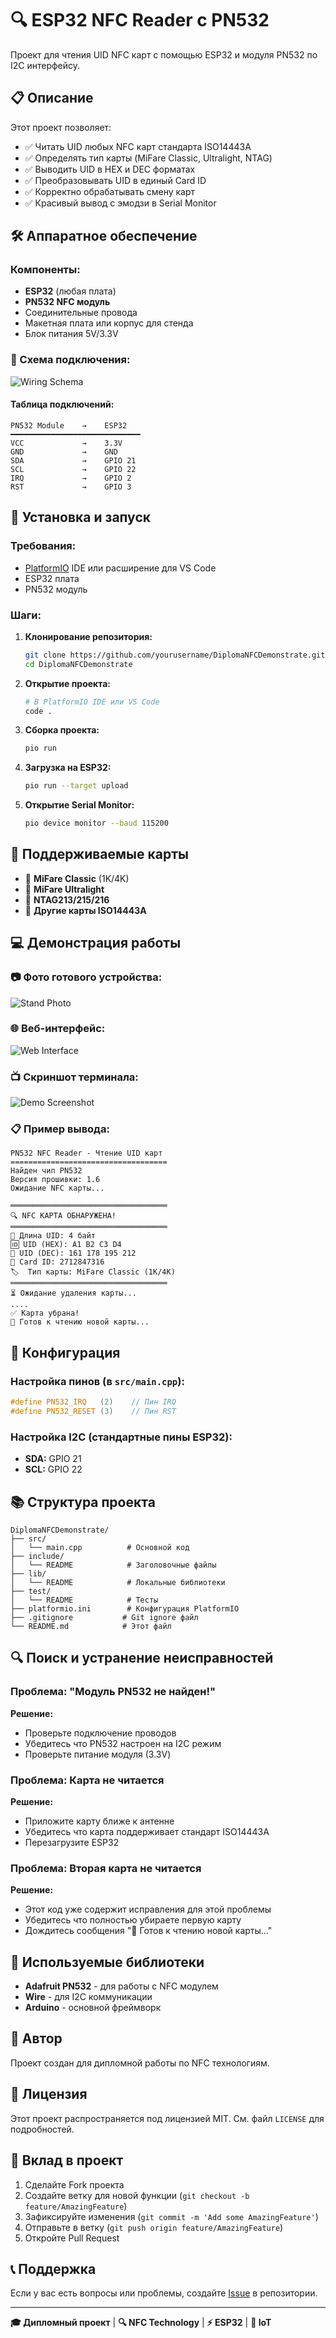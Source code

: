 # 🔍 ESP32 NFC Reader с PN532

Проект для чтения UID NFC карт с помощью ESP32 и модуля PN532 по I2C интерфейсу.

## 📋 Описание

Этот проект позволяет:
- ✅ Читать UID любых NFC карт стандарта ISO14443A
- ✅ Определять тип карты (MiFare Classic, Ultralight, NTAG)
- ✅ Выводить UID в HEX и DEC форматах
- ✅ Преобразовывать UID в единый Card ID
- ✅ Корректно обрабатывать смену карт
- ✅ Красивый вывод с эмодзи в Serial Monitor

## 🛠️ Аппаратное обеспечение

### Компоненты:
- **ESP32** (любая плата)
- **PN532 NFC модуль** 
- Соединительные провода
- Макетная плата или корпус для стенда
- Блок питания 5V/3.3V

### 🔌 Схема подключения:

![Wiring Schema](schema.jpeg)

#### Таблица подключений:
```
PN532 Module    →    ESP32
━━━━━━━━━━━━━━━━━━━━━━━━━━━━━
VCC             →    3.3V
GND             →    GND
SDA             →    GPIO 21
SCL             →    GPIO 22
IRQ             →    GPIO 2
RST             →    GPIO 3
```

## 🚀 Установка и запуск

### Требования:
- [PlatformIO](https://platformio.org/) IDE или расширение для VS Code
- ESP32 плата
- PN532 модуль

### Шаги:

1. **Клонирование репозитория:**
   ```bash
   git clone https://github.com/yourusername/DiplomaNFCDemonstrate.git
   cd DiplomaNFCDemonstrate
   ```

2. **Открытие проекта:**
   ```bash
   # В PlatformIO IDE или VS Code
   code .
   ```

3. **Сборка проекта:**
   ```bash
   pio run
   ```

4. **Загрузка на ESP32:**
   ```bash
   pio run --target upload
   ```

5. **Открытие Serial Monitor:**
   ```bash
   pio device monitor --baud 115200
   ```

## 📱 Поддерживаемые карты

- 🎯 **MiFare Classic** (1K/4K)
- 🎯 **MiFare Ultralight**
- 🎯 **NTAG213/215/216**
- 🎯 **Другие карты ISO14443A**

## 💻 Демонстрация работы

### 📷 Фото готового устройства:
![Stand Photo](stand.jpeg)

### 🌐 Веб-интерфейс:
![Web Interface](webpage.png)

### 📺 Скриншот терминала:
![Demo Screenshot](demo.png)

### 📋 Пример вывода:

```
PN532 NFC Reader - Чтение UID карт
===================================
Найден чип PN532
Версия прошивки: 1.6
Ожидание NFC карты...

═══════════════════════════════════
🔍 NFC КАРТА ОБНАРУЖЕНА!
═══════════════════════════════════
📱 Длина UID: 4 байт
🆔 UID (HEX): A1 B2 C3 D4
🔢 UID (DEC): 161 178 195 212
🎯 Card ID: 2712847316
🏷️  Тип карты: MiFare Classic (1K/4K)
═══════════════════════════════════
⏳ Ожидание удаления карты...
....
✅ Карта убрана!
🔄 Готов к чтению новой карты...
```

## 🔧 Конфигурация

### Настройка пинов (в `src/main.cpp`):
```cpp
#define PN532_IRQ   (2)    // Пин IRQ
#define PN532_RESET (3)    // Пин RST
```

### Настройка I2C (стандартные пины ESP32):
- **SDA:** GPIO 21
- **SCL:** GPIO 22

## 📚 Структура проекта

```
DiplomaNFCDemonstrate/
├── src/
│   └── main.cpp          # Основной код
├── include/
│   └── README            # Заголовочные файлы
├── lib/
│   └── README            # Локальные библиотеки
├── test/
│   └── README            # Тесты
├── platformio.ini        # Конфигурация PlatformIO
├── .gitignore           # Git ignore файл
└── README.md            # Этот файл
```

## 🔍 Поиск и устранение неисправностей

### Проблема: "Модуль PN532 не найден!"
**Решение:** 
- Проверьте подключение проводов
- Убедитесь что PN532 настроен на I2C режим
- Проверьте питание модуля (3.3V)

### Проблема: Карта не читается
**Решение:**
- Приложите карту ближе к антенне
- Убедитесь что карта поддерживает стандарт ISO14443A
- Перезагрузите ESP32

### Проблема: Вторая карта не читается
**Решение:**
- Этот код уже содержит исправления для этой проблемы
- Убедитесь что полностью убираете первую карту
- Дождитесь сообщения "🔄 Готов к чтению новой карты..."

## 📖 Используемые библиотеки

- **Adafruit PN532** - для работы с NFC модулем
- **Wire** - для I2C коммуникации
- **Arduino** - основной фреймворк

## 👤 Автор

Проект создан для дипломной работы по NFC технологиям.

## 📄 Лицензия

Этот проект распространяется под лицензией MIT. См. файл `LICENSE` для подробностей.

## 🤝 Вклад в проект

1. Сделайте Fork проекта
2. Создайте ветку для новой функции (`git checkout -b feature/AmazingFeature`)
3. Зафиксируйте изменения (`git commit -m 'Add some AmazingFeature'`)
4. Отправьте в ветку (`git push origin feature/AmazingFeature`)
5. Откройте Pull Request

## 📞 Поддержка

Если у вас есть вопросы или проблемы, создайте [Issue](https://github.com/yourusername/DiplomaNFCDemonstrate/issues) в репозитории.

---

**🎓 Дипломный проект** | **🔍 NFC Technology** | **⚡ ESP32** | **📡 IoT** 